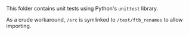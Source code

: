 This folder contains unit tests using Python's `unittest` library.

As a crude workaround, `/src` is symlinked to `/test/ftb_renames` to allow importing.